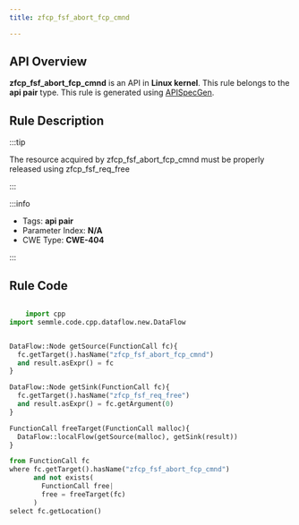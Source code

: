 ```yaml
---
title: zfcp_fsf_abort_fcp_cmnd

---
```



## API Overview
**zfcp_fsf_abort_fcp_cmnd** is an API in **Linux kernel**. This rule belongs to the **api pair** type. This rule is generated using [APISpecGen](../../tools/APISpecGen).
## Rule Description

:::tip

The resource acquired by zfcp_fsf_abort_fcp_cmnd must be properly released using zfcp_fsf_req_free

:::

:::info

- Tags: **api pair**
- Parameter Index: **N/A**
- CWE Type: **CWE-404**

:::

## Rule Code
```python

    import cpp
import semmle.code.cpp.dataflow.new.DataFlow


DataFlow::Node getSource(FunctionCall fc){
  fc.getTarget().hasName("zfcp_fsf_abort_fcp_cmnd")
  and result.asExpr() = fc
}

DataFlow::Node getSink(FunctionCall fc){
  fc.getTarget().hasName("zfcp_fsf_req_free")
  and result.asExpr() = fc.getArgument(0)
}

FunctionCall freeTarget(FunctionCall malloc){
  DataFlow::localFlow(getSource(malloc), getSink(result))
}

from FunctionCall fc
where fc.getTarget().hasName("zfcp_fsf_abort_fcp_cmnd")
      and not exists(
        FunctionCall free| 
        free = freeTarget(fc)
      )
select fc.getLocation()

    
```